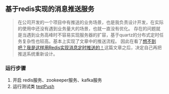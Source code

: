 ## 基于redis实现的消息推送服务 

> 在公司开发的一个项目中有推送的业务场景，也是我负责设计开发，在实际的使用中还没有遇到业务量大的场景，也就一直没有优化。
> 存在的问题就是当遇到业务高峰时不容易实现服务器的扩容，基于quartz的分布式定时任务复杂性也较高。基本上实现了文章中的推送流程。
> 因此在看了[想不到吧？我是这样用Redis实现消息定时推送的！](www.cnblogs.com/linlinismine/p/9214299.html)这篇文章之后，决定自己再把推送系统重新设计。

### 运行步骤
1. 开启 redis服务、zookeeper服务、kafka服务
2. 运行测试类 [testPush](https://github.com/suxiongwei/message-push/blob/master/src/test/java/PushTest.java)

